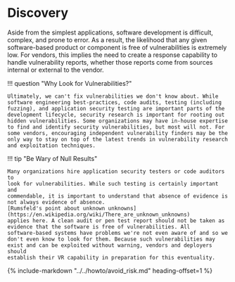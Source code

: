 # Discovery

Aside from the simplest applications, software development is difficult,
complex, and prone to error. As a result, the likelihood that any given
software-based product or component is free of vulnerabilities is
extremely low. For vendors, this implies the need to create a response
capability to handle vulnerability reports, whether those reports come
from sources internal or external to the vendor.

!!! question "Why Look for Vulnerabilities?"

    Ultimately, we can't fix vulnerabilities we don't know about. While
    software engineering best-practices, code audits, testing (including
    fuzzing), and application security testing are important parts of the
    development lifecycle, security research is important for rooting out
    hidden vulnerabilities. Some organizations may have in-house expertise
    to find and identify security vulnerabilities, but most will not. For
    some vendors, encouraging independent vulnerability finders may be the
    only way to stay on top of the latest trends in vulnerability research
    and exploitation techniques.

!!! tip "Be Wary of Null Results"

    Many organizations hire application security testers or code auditors to
    look for vulnerabilities. While such testing is certainly important and
    commendable, it is important to understand that absence of evidence is
    not always evidence of absence.
    [Rumsfeld's point about unknown unknowns](https://en.wikipedia.org/wiki/There_are_unknown_unknowns)
    applies here. A clean audit or pen test report should not be taken as
    evidence that the software is free of vulnerabilities. All
    software-based systems have problems we're not even aware of and so we
    don't even know to look for them. Because such vulnerabilities may
    exist and can be exploited without warning, vendors and deployers should
    establish their VR capability in preparation for this eventuality.

{% include-markdown "../../howto/avoid_risk.md" heading-offset=1 %}